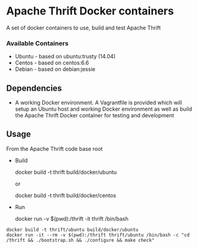 # Apache Thrift Docker containers
A set of docker containers to use, build and test Apache Thrift

### Available Containers

* Ubuntu - based on ubuntu:trusty (14.04)
* Centos - based on centos:6.6
* Debian - based on debian:jessie

## Dependencies

* A working Docker environment. A Vagrantfile is provided which will setup an Ubuntu host and working Docker environment as well as build the Apache Thrift Docker container for testing and development

## Usage
From the Apache Thrift code base root

* Build

	docker build -t thrift build/docker/ubuntu

	or

	docker build -t thrift build/docker/centos

* Run

	docker run -v $(pwd):/thrift -it thrift /bin/bash

```
docker build -t thrift/ubuntu build/docker/ubuntu
docker run -it --rm -v $(pwd):/thrift thrift/ubuntu /bin/bash -c "cd /thrift && ./bootstrap.sh && ./configure && make check"
```
